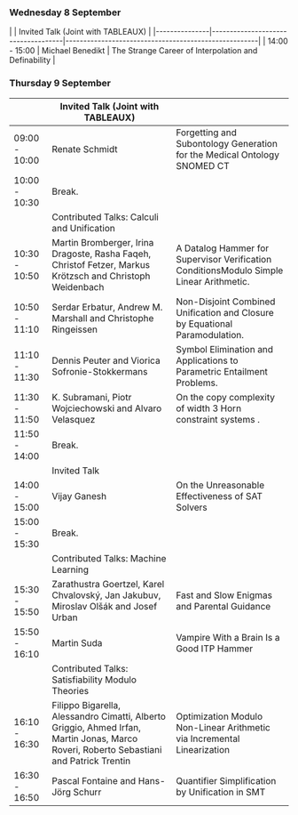 ### Wednesday 8 September

|               | <td colspan="2"> Invited Talk (Joint with TABLEAUX) </td>                                                      |
|---------------|------------------------------------|------------------------------------------------------|
| 14:00 - 15:00 | Michael Benedikt                   | The Strange Career of Interpolation and Definability |


### Thursday 9 September 

|               | Invited Talk  (Joint with TABLEAUX)                                                                                                     |                                                                                         |
|---------------|-----------------------------------------------------------------------------------------------------------------------------------------|-----------------------------------------------------------------------------------------|
| 09:00 - 10:00 | Renate Schmidt                                                                                                                          | Forgetting and Subontology Generation for the Medical Ontology SNOMED CT                |
| 10:00 - 10:30 | Break.                                                                                                                                  |                                                                                         |
|               | Contributed Talks: Calculi and Unification                                                                                              |                                                                                         |
| 10:30 - 10:50 | Martin Bromberger, Irina Dragoste, Rasha Faqeh, Christof Fetzer, Markus Krötzsch and Christoph Weidenbach                               | A Datalog Hammer for Supervisor Verification ConditionsModulo Simple Linear Arithmetic. |
| 10:50 - 11:10 | Serdar Erbatur, Andrew M. Marshall and Christophe Ringeissen                                                                            | Non-Disjoint Combined Unification and Closure by Equational Paramodulation.             |
| 11:10 - 11:30 | Dennis Peuter and Viorica Sofronie-Stokkermans                                                                                          | Symbol Elimination and Applications to Parametric Entailment Problems.                  |
| 11:30 - 11:50 | K. Subramani, Piotr Wojciechowski and Alvaro Velasquez                                                                                  | On the copy complexity of width 3 Horn constraint systems .                             |
| 11:50 - 14:00 | Break.                                                                                                                                  |                                                                                         |
|               | Invited Talk                                                                                                                            |                                                                                         |
| 14:00 - 15:00 | Vijay Ganesh                                                                                                                            | On the Unreasonable Effectiveness of SAT Solvers                                        |
| 15:00 - 15:30 | Break.                                                                                                                                  |                                                                                         |
|               | Contributed Talks: Machine Learning                                                                                                     |                                                                                         |
| 15:30 - 15:50 |  Zarathustra Goertzel, Karel Chvalovský, Jan Jakubuv, Miroslav Olšák and Josef Urban                                                    | Fast and Slow Enigmas and Parental Guidance                                             |
| 15:50 - 16:10 | Martin Suda                                                                                                                             | Vampire With a Brain Is a Good ITP Hammer                                               |
|               | Contributed Talks: Satisfiability Modulo Theories                                                                                       |                                                                                         |
| 16:10 - 16:30 | Filippo Bigarella, Alessandro Cimatti, Alberto Griggio, Ahmed Irfan, Martin Jonas, Marco Roveri, Roberto Sebastiani and Patrick Trentin | Optimization Modulo Non-Linear Arithmetic via Incremental Linearization                 |
| 16:30 - 16:50 | Pascal Fontaine and Hans-Jörg Schurr                                                                                                    | Quantifier Simplification by Unification in SMT                                         |


